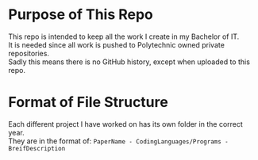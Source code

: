 # Purpose of This Repo
This repo is intended to keep all the work I create in my Bachelor of IT. <br/>
It is needed since all work is pushed to Polytechnic owned private repositories. <br/>
Sadly this means there is no GitHub history, except when uploaded to this repo.

# Format of File Structure
Each different project I have worked on has its own folder in the correct year. <br/>
They are in the format of: `PaperName - CodingLanguages/Programs - BreifDescription` <br/>